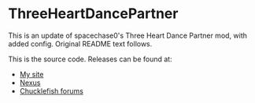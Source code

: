 # ThreeHeartDancePartner
This is an update of spacechase0's Three Heart Dance Partner mod, with added config.
Original README text follows.

This is the source code. Releases can be found at:
* [My site](http://spacechase0.com/mods/stardew-valley/three-heart-dance-partner/)
* [Nexus](http://www.nexusmods.com/stardewvalley/mods/500/)
* [Chucklefish forums](http://community.playstarbound.com/resources/three-heart-flower-festival-dance-partners.3767/)
